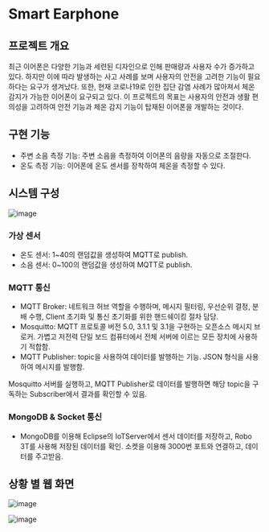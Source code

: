 # Smart Earphone
## 프로젝트 개요

최근 이어폰은 다양한 기능과 세련된 디자인으로 인해 판매량과 사용자 수가 증가하고 있다. 하지만 이에 따라 발생하는 사고 사례를 보며 사용자의 안전을 고려한 기능이 필요하다는 요구가 생겨났다. 또한, 현재 코로나19로 인한 집단 감염 사례가 많아져서 체온 감지가 가능한 이어폰이 요구되고 있다.
이 프로젝트의 목표는 사용자의 안전과 생활 편의성을 고려하여 안전 기능과 체온 감지 기능이 탑재된 이어폰을 개발하는 것이다.

## 구현 기능

-   주변 소음 측정 기능: 주변 소음을 측정하여 이어폰의 음량을 자동으로 조절한다.
-   온도 측정 기능: 이어폰에 온도 센서를 장착하여 체온을 측정할 수 있다.

## 시스템 구성
![image](https://user-images.githubusercontent.com/67696918/232514719-1ecbbf18-69bc-47e0-b50e-12da62086ac7.png)
### 가상 센서

-   온도 센서: 1~40의 랜덤값을 생성하여 MQTT로 publish.
-   소음 센서: 0~100의 랜덤값을 생성하여 MQTT로 publish.

### MQTT 통신

-   MQTT Broker: 네트워크 허브 역할을 수행하며, 메시지 필터링, 우선순위 결정, 분배 수행, Client 초기화 및 통신 초기화를 위한 핸드쉐이킹 절차 담당.
-   Mosquitto: MQTT 프로토콜 버전 5.0, 3.1.1 및 3.1을 구현하는 오픈소스 메시지 브로커. 가볍고 저전력 단일 보드 컴퓨터에서 전체 서버에 이르는 모든 장치에 사용하기 적합함.
-   MQTT Publisher: topic을 사용하여 데이터를 발행하는 기능. JSON 형식을 사용하여 메시지를 발행함.

Mosquitto 서버를 실행하고, MQTT Publisher로 데이터를 발행하면 해당 topic을 구독하는 Subscriber에서 결과를 확인할 수 있음.

### MongoDB & Socket 통신
- MongoDB를 이용해 Eclipse의 IoTServer에서 센서 데이터를 저장하고, Robo 3T를 사용해 저장된 데이터를 확인. 소켓을 이용해 3000번 포트와 연결하고, 데이터를 주고받음.

## 상황 별 웹 화면
![image](https://user-images.githubusercontent.com/67696918/232515293-a6d9b9a4-b6b2-4348-a614-88c4edc0a7fa.png)

![image](https://user-images.githubusercontent.com/67696918/232515319-39815537-6cbe-4865-8c38-85f5ee60dae0.png)


